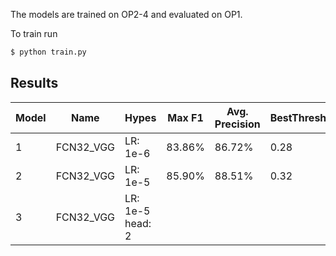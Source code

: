 The models are trained on OP2-4 and evaluated on OP1.

To train run

```bash
$ python train.py
```


## Results

| Model | Name       | Hypes                | Max F1 | Avg. Precision | BestThresh   | Accuracy @ max | Argmax Accuracy  | Accuracy @ 0.5 | Accuracy @ 0.25 | 
| ----- | ---------- | ---------------------|--------|--------------- | ------------ | -----------    | ----------- | -----------| ------------|
| 1     | FCN32_VGG  |  LR: 1e-6            | 83.86% |  86.72%        | 0.28         | 96.73 %        | 0.38        |  96.65%    | 96.59 %     |
| 2     | FCN32_VGG  |  LR: 1e-5            | 85.90% |  88.51%        | 0.32         | 97.13 %        | 0.42        |  97.11%    | 97.01 %     |
| 3     | FCN32_VGG  |  LR: 1e-5   head: 2  |        |                |              |                |             |            |             |

